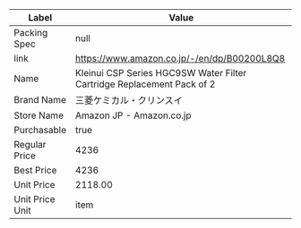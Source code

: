 | Label           | Value                                                                  |
| --------------- | ---------------------------------------------------------------------- |
| Packing Spec    | null                                                                   |
| link            | https://www.amazon.co.jp/-/en/dp/B00200L8Q8                            |
| Name            | Kleinui CSP Series HGC9SW Water Filter Cartridge Replacement Pack of 2 |
| Brand Name      | 三菱ケミカル・クリンスイ                                                           |
| Store Name      | Amazon JP - Amazon.co.jp                                               |
| Purchasable     | true                                                                   |
| Regular Price   | 4236                                                                   |
| Best Price      | 4236                                                                   |
| Unit Price      | 2118.00                                                                |
| Unit Price Unit | item                                                                   |

